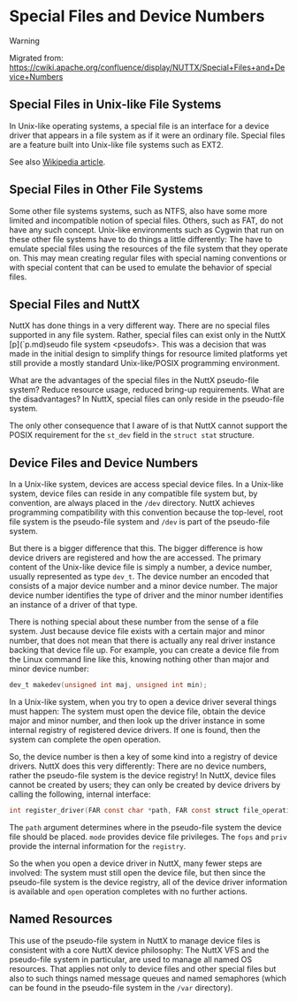 # Special Files and Device Numbers

<div class="warning">

<div class="title">

Warning

</div>

Migrated from:
<https://cwiki.apache.org/confluence/display/NUTTX/Special+Files+and+Device+Numbers>

</div>

## Special Files in Unix-like File Systems

In Unix-like operating systems, a <span class="title-ref">special
file</span> is an interface for a device driver that appears in a file
system as if it were an ordinary file. Special files are a feature built
into Unix-like file systems such as EXT2.

See also [Wikipedia article](https://en.wikipedia.org/wiki/Device_file).

## Special Files in Other File Systems

Some other file systems systems, such as NTFS, also have some more
limited and incompatible notion of special files. Others, such as FAT,
do not have any such concept. Unix-like environments such as Cygwin that
run on these other file systems have to do things a little differently:
The have to emulate special files using the resources of the file system
that they operate on. This may mean creating
<span class="title-ref">regular</span> files with special naming
conventions or with special content that can be used to emulate the
behavior of special files.

## Special Files and NuttX

NuttX has done things in a very different way. There are no special
files supported in any file system. Rather, special files can exist only
in the NuttX \[<span class="title-ref">p\](\`p.md)seudo file system
\<pseudofs\></span>. This was a decision that was made in the initial
design to simplify things for resource limited platforms yet still
provide a mostly standard Unix-like/POSIX programming environment.

What are the advantages of the special files in the NuttX pseudo-file
system? Reduce resource usage, reduced bring-up requirements. What are
the disadvantages? In NuttX, special files can only reside in the
pseudo-file system.

The only other consequence that I aware of is that NuttX cannot support
the POSIX requirement for the `st_dev` field in the `struct stat`
structure.

## Device Files and Device Numbers

In a Unix-like system, devices are access special device files. In a
Unix-like system, device files can reside in any compatible file system
but, by convention, are always placed in the `/dev` directory. NuttX
achieves programming compatibility with this convention because the
top-level, <span class="title-ref">root</span> file system is the
pseudo-file system and `/dev` is part of the pseudo-file system.

But there is a bigger difference that this. The bigger difference is how
device drivers are registered and how the are accessed. The primary
content of the Unix-like device file is simply a number, a device
number, usually represented as type `dev_t`. The device number an
encoded that consists of a <span class="title-ref">major</span> device
number and a <span class="title-ref">minor</span> device number. The
major device number identifies the type of driver and the minor number
identifies an instance of a driver of that type.

There is nothing special about these number from the sense of a file
system. Just because device file exists with a certain major and minor
number, that does not mean that there is actually any real driver
instance backing that device file up. For example, you can create a
device file from the Linux command line like this, knowing nothing other
than major and minor device number:

``` C
dev_t makedev(unsigned int maj, unsigned int min);
```

In a Unix-like system, when you try to open a device driver several
things must happen: The system must open the device file, obtain the
device major and minor number, and then look up the driver instance in
some internal <span class="title-ref">registry</span> of registered
device drivers. If one is found, then the system can complete the open
operation.

So, the device number is then a <span class="title-ref">key</span> of
some kind into a <span class="title-ref">registry</span> of device
drivers. NuttX does this very differently: There are no device numbers,
rather the pseudo-file system <span class="title-ref">is</span> the
device registry\! In NuttX, device files cannot be created by users;
they can only be created by device drivers by calling the following,
internal interface:

``` c
int register_driver(FAR const char *path, FAR const struct file_operations *fops, mode_t mode, FAR void *priv);
```

The `path` argument determines where in the pseudo-file system the
device file should be placed. `mode` provides device file privileges.
The `fops` and `priv` provide the internal information for the
`registry`.

So the when you open a device driver in NuttX, many fewer steps are
involved: The system must still open the device file, but then since the
pseudo-file system <span class="title-ref">is</span> the device
registry, all of the device driver information is available and `open`
operation completes with no further actions.

## Named Resources

This use of the pseudo-file system in NuttX to manage device files is
consistent with a core NuttX device philosophy: The NuttX VFS and the
pseudo-file system in particular, are used to manage all named OS
resources. That applies not only to device files and other special files
but also to such things named message queues and named semaphores (which
can be found in the pseudo-file system in the `/var` directory).
